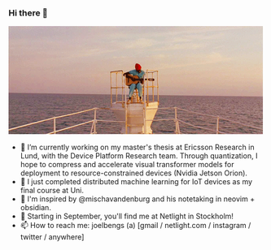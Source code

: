 ### Hi there 👋

<!--
**joelbengs/joelbengs** is a ✨ _special_ ✨ repository because its `README.md` (this file) appears on your GitHub profile.

Here are some ideas to get you started:

- 🔭 I’m currently working on ...
- 🌱 I’m currently learning ...
- 👯 I’m looking to collaborate on ...
- 🤔 I’m looking for help with ...
- 💬 Ask me about ...
- 📫 How to reach me: ...
- 😄 Pronouns: ...
- ⚡ Fun fact: ...
-->

![Pulp Fiction GIF](assets/LifeAquatic.gif)

- 🔭 I’m currently working on my master's thesis at Ericsson Research in Lund, with the Device Platform Research team. Through quantization, I hope to compress and accelerate visual transformer models for deployment to resource-constrained devices (Nvidia Jetson Orion).
- 💬 I just completed distributed machine learning for IoT devices as my final course at Uni.
- 🌱 I'm inspired by @mischavandenburg and his notetaking in neovim + obsidian.
- 🔭 Starting in September, you'll find me at Netlight in Stockholm! 
- 📫 How to reach me: joelbengs (a) [gmail / netlight.com / instagram / twitter / anywhere]
